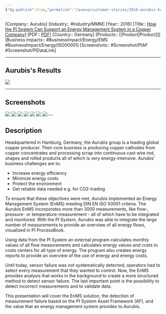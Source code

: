 ```yaml
---
{"dg-publish":true,"permalink":"/aveva/customer-stories/2016-aurubis-how-the-pi-system-can-support-an-energy-management-system-in-a-copper-company/"}
---
```


[Company:: Aurubis]
[Industry:: #Industry/MMM]
[Year:: 2016]
[Title:: [How the PI System Can Support an Energy Management System in a Copper Company](https://resources.osisoft.com/presentations/aurubis--how-the-pi-system-can-support-an-energy-management-system-in-a-copper-company/)]
[PDF:: [PDF](https://cdn.osisoft.com/osi/presentations/2016-users-conference-emea-berlin/2016-users-conference-emea-berlin-d2-Process-Industries-E040-Aurubis-AG-Stoelcken-Aurubis-How-the-PI-System-Can-Support-an-Energy-Management-System-in-a-Copper-Company.pdf)]
[Country:: Germany]
[Products:: [[Product\|Product]]]
[Business Impacts:: #BusinessImpact/Energy/EMS #BusinessImpact/Energy/ISO50001]
[Screenshots:: #Screenshot/PIAF #Screenshot/PIDataLink]

---
## Aurubis's Results
![](https://i.imgur.com/1S7ty3H.png)

---
## Screenshots
![](https://i.imgur.com/GPUkA5E.png)
![](https://i.imgur.com/HNTaafx.png)
![](https://i.imgur.com/UvKS8Ie.png)
![](https://i.imgur.com/5gDY4v2.png)
![](https://i.imgur.com/701za1f.png)
![](https://i.imgur.com/QxpEU78.png)
![](https://i.imgur.com/7NZUXyF.png)---
## Description
Headquartered in Hamburg, Germany, the Aurubis group is a leading global copper producer. Their core business is producing copper cathodes from copper concentrates and processing scrap into continuous cast wire rod, shapes and rolled products all of which is very energy-intensive. Aurubis' business challenges are to:

- Increase energy efficiency
- Minimize energy costs
- Protect the environment
- Get reliable data needed e.g. for CO2-trading

  
To ensure that these objectives were met, Aurubis implemented an Energy Management System (EnMS) meeting DIN EN ISO 50001 criteria. The Aurubis EnMS incorporates more than 3000 measurements, like flow-, pressure- or temperature-measurement - all of which have to be integrated and monitored. With the PI System, Aurubis was able to integrate the large number of measurements to provide an overview of all energy flows, visualized in PI ProcessBook.  
  
Using data from the PI System an external program calculates monthly values of all flow measurements and calculates energy values and costs to costs centers for all type of energy. The program also creates energy reports to provide an overview of the use of energy and energy costs.  
  
Until today, sensor failure was not systematically detected; operators had to select every measurement that they wanted to control. Now, the EnMS provides analysis that works in the background to create a more structured method to detect sensor failure. The last important point is the possibility to detect incorrect measurements and to validate data.  
  
This presentation will cover the EnMS solution, the detection of measurement failure based on the PI System Asset Framework (AF), and the value that an energy management system provides to Aurubis.